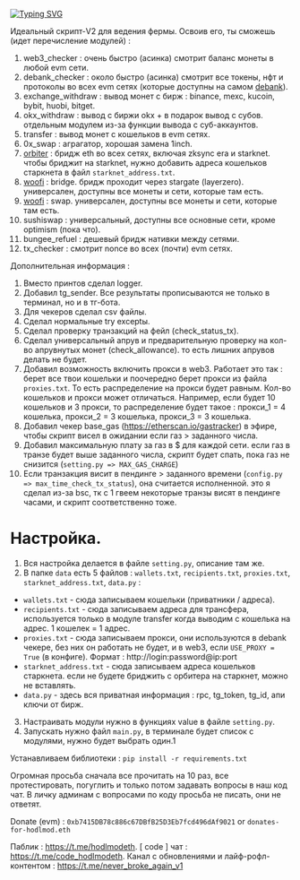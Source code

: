 [![Typing SVG](https://readme-typing-svg.herokuapp.com?color=%2336BCF7&lines=All-in-one+V2)](https://git.io/typing-svg)

Идеальный скрипт-V2 для ведения фермы. Освоив его, ты сможешь (идет перечисление модулей) :

1. web3_checker : очень быстро (асинка) смотрит баланс монеты в любой evm сети.
2. debank_checker : около быстро (асинка) смотрит все токены, нфт и протоколы во всех evm сетях (которые доступны на самом [debank](https://debank.com/)). 
3. exchange_withdraw : вывод монет с бирж : binance, mexc, kucoin, bybit, huobi, bitget.
4. okx_withdraw : вывод с биржи okx + в подарок вывод с субов. отдельным модулем из-за функции вывода с суб-аккаунтов.
5. transfer : вывод монет с кошельков в evm сетях.
6. 0x_swap : аграгатор, хорошая замена 1inch.
7. [orbiter](https://www.orbiter.finance/) : бридж eth во всех сетях, включая zksync era и starknet. чтобы бриджит на starknet, нужно добавить адреса кошельков старкнета в файл `starknet_address.txt`.
8. [woofi](https://fi.woo.org/) : bridge. бридж проходит через stargate (layerzero). универсален, доступны все монеты и сети, которые там есть. 
9. [woofi](https://fi.woo.org/) : swap. универсален, доступны все монеты и сети, которые там есть. 
10. sushiswap : универсальный, доступны все основные сети, кроме optimism (пока что).
11. bungee_refuel : дешевый бридж нативки между сетями.
12. tx_checker : смотрит nonce во всех (почти) evm сетях.

Дополнительная информация :
1. Вместо принтов сделал logger. 
2. Добавил tg_sender. Все результаты прописываются не только в терминал, но и в тг-бота.
3. Для чекеров сделал csv файлы. 
4. Сделал нормальные try exceptы.
5. Сделал проверку транзакций на фейл (check_status_tx).
6. Сделал универсальный апрув и предварительную проверку на кол-во апрувнутых монет (check_allowance). то есть лишних апрувов делать не будет.
7. Добавил возможность включить прокси в web3. Работает это так : берет все твои кошельки и поочередно берет прокси из файла `proxies.txt`. То есть распределение на прокси будет равным. Кол-во кошельков и прокси может отличаться. Например, если будет 10 кошельков и 3 прокси, то распределение будет такое : прокси_1 = 4 кошелька, прокси_2 = 3 кошелька, прокси_3 = 3 кошелька.
8. Добавил чекер base_gas (https://etherscan.io/gastracker) в эфире, чтобы скрипт висел в ожидании если газ > заданного числа.
9. Добавил максимальную плату за газ в $ для каждой сети. если газ в транзе будет выше заданного числа, скрипт будет спать, пока газ не снизится (`setting.py => MAX_GAS_CHARGE`)
10. Если транзакция висит в пендинге > заданного времени (`config.py => max_time_check_tx_status`), она считается исполненной. это я сделал из-за bsc, тк с 1 гвеем некоторые транзы висят в пендинге часами, и скрипт соответственно тоже.

# Настройка.

1. Вся настройка делается в файле `setting.py`, описание там же. 
2.  В папке `data` есть 5 файлов : `wallets.txt`, `recipients.txt`, `proxies.txt`, `starknet_address.txt`, `data.py` :
- `wallets.txt` - сюда записываем кошельки (приватники / адреса).
- `recipients.txt` - сюда записываем адреса для трансфера, используется только в модуле transfer когда выводим с кошелька на адрес. 1 кошелек = 1 адрес.
- `proxies.txt` - сюда записываем прокси, они используются в debank чекере, без них он работать не будет, и в web3, если `USE_PROXY = True` (в конфиге). Формат : http://login:password@ip:port
- `starknet_address.txt` - сюда записываем адреса кошельков старкнета. если не будете бриджить с орбитера на старкнет, можно не вставлять.
- `data.py` - здесь вся приватная информация : rpc, tg_token, tg_id, апи ключи от бирж.
3. Настраивать модули нужно в функциях value в файле `setting.py`.
4. Запускать нужно файл `main.py`, в терминале будет список с модулями, нужно будет выбрать один.1

Устанавливаем библиотеки : `pip install -r requirements.txt`

Огромная просьба сначала все прочитать на 10 раз, все протестировать, погуглить и только потом задавать вопросы в наш код чат. В личку админам с вопросами по коду просьба не писать, они не ответят.

Donate (evm) : `0xb7415DB78c886c67DBfB25D3Eb7fcd496dAf9021` or `donates-for-hodlmod.eth`

Паблик : https://t.me/hodlmodeth. [ code ] чат : https://t.me/code_hodlmodeth. Канал с обновлениями и лайф-рофл-контентом : https://t.me/never_broke_again_v1
